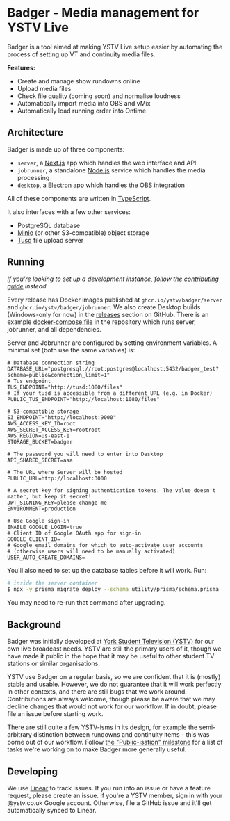# Badger - Media management for YSTV Live

Badger is a tool aimed at making YSTV Live setup easier by automating the process of setting up VT and continuity media
files.

**Features:**

- Create and manage show rundowns online
- Upload media files
- Check file quality (coming soon) and normalise loudness
- Automatically import media into OBS and vMix
- Automatically load running order into Ontime

## Architecture

Badger is made up of three components:

- `server`, a [Next.js](https://nextjs.org/) app which handles the web interface and API
- `jobrunner`, a standalone [Node.js](https://nodejs.org/en/) service which handles the media processing
- `desktop`, a [Electron](https://www.electronjs.org/) app which handles the OBS integration

All of these components are written in [TypeScript](https://www.typescriptlang.org/).

It also interfaces with a few other services:

- PostgreSQL database
- [Minio](https://min.io/) (or other S3-compatible) object storage
- [Tusd](https://tus.io/) file upload server

## Running

_If you're looking to set up a development instance, follow the [contributing guide](./CONTRIBUTING.md) instead._

Every release has Docker images published at `ghcr.io/ystv/badger/server` and `ghcr.io/ystv/badger/jobrunner`.
We also create Desktop builds (Windows-only for now) in the [releases](https://github.com/ystv/badger/releases) section on GitHub.
There is an example [docker-compose file](./docker-compose-example.yml) in the repository which runs server, jobrunner, and all dependencies.

Server and Jobrunner are configured by setting environment variables. A minimal set (both use the same variables) is:

```
# Database connection string
DATABASE_URL="postgresql://root:postgres@localhost:5432/badger_test?schema=public&connection_limit=1"
# Tus endpoint
TUS_ENDPOINT="http://tusd:1080/files"
# If your tusd is accessible from a different URL (e.g. in Docker)
PUBLIC_TUS_ENDPOINT="http://localhost:1080/files"

# S3-compatible storage
S3_ENDPOINT="http://localhost:9000"
AWS_ACCESS_KEY_ID=root
AWS_SECRET_ACCESS_KEY=rootroot
AWS_REGION=us-east-1
STORAGE_BUCKET=badger

# The password you will need to enter into Desktop
API_SHARED_SECRET=aaa

# The URL where Server will be hosted
PUBLIC_URL=http://localhost:3000

# A secret key for signing authentication tokens. The value doesn't matter, but keep it secret!
JWT_SIGNING_KEY=please-change-me
ENVIRONMENT=production

# Use Google sign-in
ENABLE_GOOGLE_LOGIN=true
# Client ID of Google OAuth app for sign-in
GOOGLE_CLIENT_ID=
# Google email domains for which to auto-activate user accounts
# (otherwise users will need to be manually activated)
USER_AUTO_CREATE_DOMAINS=
```

You'll also need to set up the database tables before it will work. Run:

```sh
# inside the server container
$ npx -y prisma migrate deploy --schema utility/prisma/schema.prisma
```

You may need to re-run that command after upgrading.

## Background

Badger was initially developed at [York Student Television (YSTV)](https://ystv.co.uk) for our own live broadcast needs.
YSTV are still the primary users of it, though we have made it public in the hope that it may be useful to other student TV stations or similar organisations.

YSTV use Badger on a regular basis, so we are confident that it is (mostly) stable and usable.
However, we do not guarantee that it will work perfectly in other contexts, and there are still bugs that we work around.
Contributions are always welcome, though please be aware that we may decline changes that would not work for our workflow.
If in doubt, please file an issue before starting work.

There are still quite a few YSTV-isms in its design, for example the semi-arbitrary distinction between rundowns and continuity items - this was borne out of our workflow. Follow [the "Public-isation" milestone](https://github.com/ystv/badger/milestone/1) for a list of tasks we're working on to make Badger more generally useful.

## Developing

We use [Linear](https://linear.app/ystv) to track issues.
If you run into an issue or have a feature request, please create an issue.
If you're a YSTV member, sign in with your @ystv.co.uk Google account.
Otherwise, file a GitHub issue and it'll get automatically synced to Linear.
